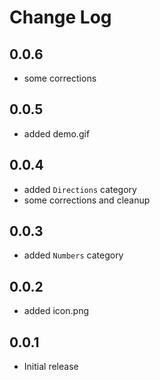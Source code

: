 # Change Log


## 0.0.6

- some corrections


## 0.0.5

- added demo.gif


## 0.0.4

- added `Directions` category
- some corrections and cleanup


## 0.0.3

- added `Numbers` category


## 0.0.2

- added icon.png


## 0.0.1

- Initial release
